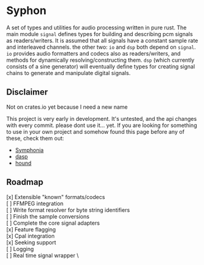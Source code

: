 # Syphon

A set of types and utilities for audio processing written in pure rust. The main module `signal` defines types for building and describing pcm signals as readers/writers. It is assumed that all signals have a constant sample rate and interleaved channels. the other two: `io` and `dsp` both depend on `signal`. `io` provides audio formatters and codecs also as readers/writers, and methods for dynamically resolving/constructing them. `dsp` (which currently consists of a sine generator) will eventually define types for creating signal chains to generate and manipulate digital signals.

## Disclaimer

Not on crates.io yet because I need a new name

This project is very early in development. It's untested, and the api changes with every commit. please dont use it... yet. If you are looking for something to use in your own project and somehow found this page before any of these, check them out:

- [Symphonia](https://github.com/pdeljanov/Symphonia)
- [dasp](https://github.com/RustAudio/dasp)
- [hound](https://github.com/ruuda/hound)

## Roadmap

[x] Extensible "known" formats/codecs \
[ ] FFMPEG integration \
[ ] Write format resolver for byte string identifiers \
[ ] Finish the sample conversions \
[ ] Complete the core signal adapters \
[x] Feature flagging \
[x] Cpal integration \
[x] Seeking support \
[ ] Logging \
[ ] Real time signal wrapper \
